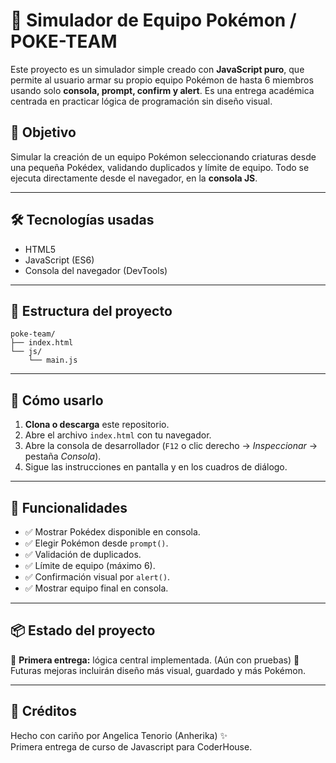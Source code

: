 # 🤖 Simulador de Equipo Pokémon / POKE-TEAM

Este proyecto es un simulador simple creado con **JavaScript puro**, que permite al usuario armar su propio equipo Pokémon de hasta 6 miembros usando solo **consola, prompt, confirm y alert**. Es una entrega académica centrada en practicar lógica de programación sin diseño visual.

## 🎯 Objetivo

Simular la creación de un equipo Pokémon seleccionando criaturas desde una pequeña Pokédex, validando duplicados y límite de equipo. Todo se ejecuta directamente desde el navegador, en la **consola JS**.

---

## 🛠️ Tecnologías usadas

- HTML5
- JavaScript (ES6)
- Consola del navegador (DevTools)

---

## 📂 Estructura del proyecto
```
poke-team/
├── index.html
└── js/
    └── main.js
```

---

## 🚀 Cómo usarlo

1. **Clona o descarga** este repositorio.
2. Abre el archivo `index.html` con tu navegador.
3. Abre la consola de desarrollador (`F12` o clic derecho → *Inspeccionar* → pestaña *Consola*).
4. Sigue las instrucciones en pantalla y en los cuadros de diálogo.

---

## 🔄 Funcionalidades

- ✅ Mostrar Pokédex disponible en consola.
- ✅ Elegir Pokémon desde `prompt()`.
- ✅ Validación de duplicados.
- ✅ Límite de equipo (máximo 6).
- ✅ Confirmación visual por `alert()`.
- ✅ Mostrar equipo final en consola.

---

## 📦 Estado del proyecto

🔸 **Primera entrega:** lógica central implementada.  (Aún con pruebas)
🔸 Futuras mejoras incluirán diseño más visual, guardado y más Pokémon.

---

## 📜 Créditos

Hecho con cariño por Angelica Tenorio (Anherika) ✨  
Primera entrega de curso de Javascript para CoderHouse.
